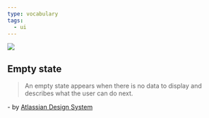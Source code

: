 ```yaml
---
type: vocabulary
tags:
  - ui
---
```


![](https://atlassian.design/static/a43b248bad7becb9d56a85cc3a45f093/empty-state.svg)

## Empty state
> An empty state appears when there is no data to display and describes what the user can do next.

\- by [Atlassian Design System](https://atlassian.design/components)